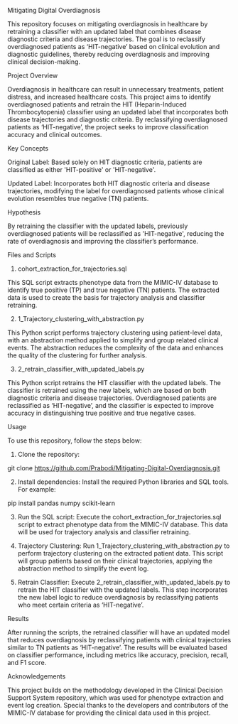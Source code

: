 Mitigating Digital Overdiagnosis

This repository focuses on mitigating overdiagnosis in healthcare by retraining a classifier with an updated label that combines disease diagnostic criteria and disease trajectories. The goal is to reclassify overdiagnosed patients as ‘HIT-negative’ based on clinical evolution and diagnostic guidelines, thereby reducing overdiagnosis and improving clinical decision-making.

Project Overview

Overdiagnosis in healthcare can result in unnecessary treatments, patient distress, and increased healthcare costs. This project aims to identify overdiagnosed patients and retrain the HIT (Heparin-Induced Thrombocytopenia) classifier using an updated label that incorporates both disease trajectories and diagnostic criteria. By reclassifying overdiagnosed patients as ‘HIT-negative’, the project seeks to improve classification accuracy and clinical outcomes.

Key Concepts

Original Label: Based solely on HIT diagnostic criteria, patients are classified as either 'HIT-positive' or 'HIT-negative'.

Updated Label: Incorporates both HIT diagnostic criteria and disease trajectories, modifying the label for overdiagnosed patients whose clinical evolution resembles true negative (TN) patients.


Hypothesis

By retraining the classifier with the updated labels, previously overdiagnosed patients will be reclassified as 'HIT-negative', reducing the rate of overdiagnosis and improving the classifier’s performance.

Files and Scripts

1. cohort_extraction_for_trajectories.sql

This SQL script extracts phenotype data from the MIMIC-IV database to identify true positive (TP) and true negative (TN) patients. The extracted data is used to create the basis for trajectory analysis and classifier retraining.

2. 1_Trajectory_clustering_with_abstraction.py

This Python script performs trajectory clustering using patient-level data, with an abstraction method applied to simplify and group related clinical events. The abstraction reduces the complexity of the data and enhances the quality of the clustering for further analysis.

3. 2_retrain_classifier_with_updated_labels.py

This Python script retrains the HIT classifier with the updated labels. The classifier is retrained using the new labels, which are based on both diagnostic criteria and disease trajectories. Overdiagnosed patients are reclassified as ‘HIT-negative’, and the classifier is expected to improve accuracy in distinguishing true positive and true negative cases.

Usage

To use this repository, follow the steps below:

1. Clone the repository:

git clone https://github.com/Prabodi/Mitigating-Digital-Overdiagnosis.git


2. Install dependencies: Install the required Python libraries and SQL tools. For example:

pip install pandas numpy scikit-learn


3. Run the SQL script: Execute the cohort_extraction_for_trajectories.sql script to extract phenotype data from the MIMIC-IV database. This data will be used for trajectory analysis and classifier retraining.


4. Trajectory Clustering: Run 1_Trajectory_clustering_with_abstraction.py to perform trajectory clustering on the extracted patient data. This script will group patients based on their clinical trajectories, applying the abstraction method to simplify the event log.


5. Retrain Classifier: Execute 2_retrain_classifier_with_updated_labels.py to retrain the HIT classifier with the updated labels. This step incorporates the new label logic to reduce overdiagnosis by reclassifying patients who meet certain criteria as ‘HIT-negative’.



Results

After running the scripts, the retrained classifier will have an updated model that reduces overdiagnosis by reclassifying patients with clinical trajectories similar to TN patients as ‘HIT-negative’. The results will be evaluated based on classifier performance, including metrics like accuracy, precision, recall, and F1 score.

Acknowledgements

This project builds on the methodology developed in the Clinical Decision Support System repository, which was used for phenotype extraction and event log creation. Special thanks to the developers and contributors of the MIMIC-IV database for providing the clinical data used in this project.
